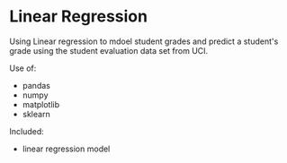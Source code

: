 # Linear Regression

Using Linear regression to mdoel student grades and predict a student's grade using the student evaluation data set from UCI. 

Use of:
 - pandas
 - numpy
 - matplotlib
 - sklearn
 
Included:
 - linear regression model
